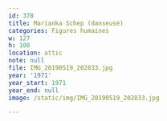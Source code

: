 ```yaml
---
id: 378
title: Marianka Schep (danseuse)
categories: Figures humaines
w: 127
h: 108
location: attic
note: null
file: IMG_20190519_202833.jpg
year: '1971'
year_start: 1971
year_end: null
image: /static/img/IMG_20190519_202833.jpg

---
```

